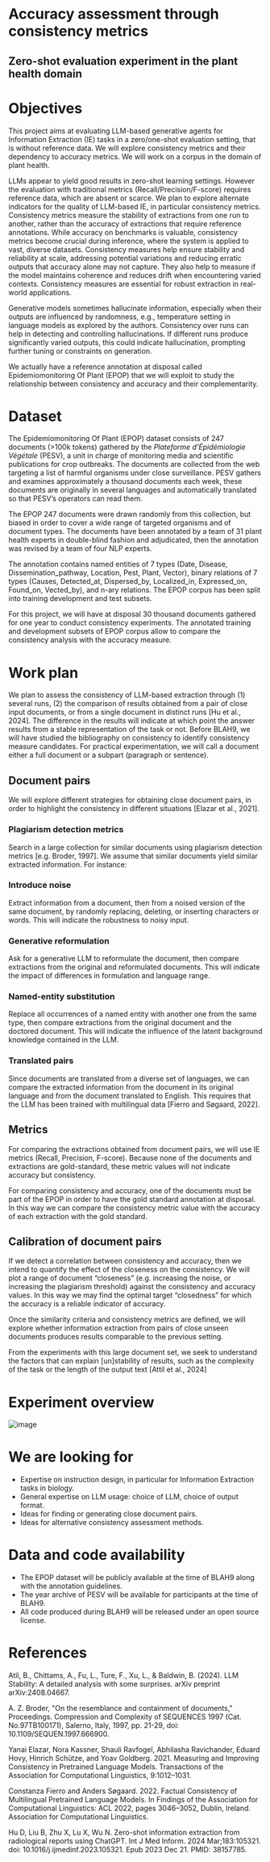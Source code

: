 # Accuracy assessment through consistency metrics

## Zero-shot evaluation experiment in the plant health domain

# Objectives

This project aims at evaluating LLM-based generative agents for Information Extraction (IE) tasks in a zero/one-shot evaluation setting, that is without reference data. We will explore consistency metrics and their dependency to accuracy metrics. We will work on a corpus in the domain of plant health.

LLMs appear to yield good results in zero-shot learning settings. However the evaluation with traditional metrics (Recall/Precision/F-score) requires reference data, which are absent or scarce. We plan to explore alternate indicators for the quality of LLM-based IE, in particular consistency metrics. Consistency metrics measure the stability of extractions from one run to another, rather than the accuracy of extractions that require reference annotations. While accuracy on benchmarks is valuable, consistency metrics become crucial during inference, where the system is applied to vast, diverse datasets. Consistency measures help ensure stability and reliability at scale, addressing potential variations and reducing erratic outputs that accuracy alone may not capture. They also help to measure if the model maintains coherence and reduces drift when encountering varied contexts. Consistency measures are essential for robust extraction in real-world applications.

Generative models sometimes hallucinate information, especially when their outputs are influenced by randomness, e.g., temperature setting in language models as explored by the authors. Consistency over runs can help in detecting and controlling hallucinations. If different runs produce significantly varied outputs, this could indicate hallucination, prompting further tuning or constraints on generation.

We actually have a reference annotation at disposal called Epidemiomonitoring Of Plant (EPOP) that we will exploit to study the relationship between consistency and accuracy and their complementarity.

# Dataset

The Epidemiomonitoring Of Plant (EPOP) dataset consists of 247 documents (\>100k tokens) gathered by the *Plateforme d’Épidémiologie Végétale* (PESV), a unit in charge of monitoring media and scientific publications for crop outbreaks. The documents are collected from the web targeting a list of harmful organisms under close surveillance. PESV gathers and examines approximately a thousand documents each week, these documents are originally in several languages and automatically translated so that PESV’s operators can read them.

The EPOP 247 documents were drawn randomly from this collection, but biased in order to cover a wide range of targeted organisms and of document types. The documents have been annotated by a team of 31 plant health experts in double-blind fashion and adjudicated, then the annotation was revised by a team of four NLP experts.

The annotation contains named entities of 7 types (Date, Disease, Dissemination\_pathway, Location, Pest, Plant, Vector), binary relations of 7 types (Causes, Detected\_at, Dispersed\_by, Localized\_in, Expressed\_on, Found\_on, Vected\_by), and n-ary relations. The EPOP corpus has been split into training development and test subsets.

For this project, we will have at disposal 30 thousand documents gathered for one year to conduct consistency experiments. The annotated training and development subsets of EPOP corpus allow to compare the consistency analysis with the accuracy measure.

# Work plan

We plan to assess the consistency of LLM-based extraction through (1) several runs, (2) the comparison of results obtained from a pair of close input documents, or from a single document in distinct runs \[Hu et al., 2024\]. The difference in the results will indicate at which point the answer results from a stable representation of the task or not. Before BLAH9, we will have studied the bibliography on consistency to identify consistency measure candidates. For practical experimentation, we will call a document either a full document or a subpart (paragraph or sentence).

## **Document pairs**

We will explore different strategies for obtaining close document pairs, in order to highlight the consistency in different situations \[Elazar et al., 2021\].

### Plagiarism detection metrics

Search in a large collection for similar documents using plagiarism detection metrics \[e.g. Broder, 1997\]. We assume that similar documents yield similar extracted information. For instance:

### Introduce noise

Extract information from a document, then from a noised version of the same document, by randomly replacing, deleting, or inserting characters or words. This will indicate the robustness to noisy input. 

### Generative reformulation

Ask for a generative LLM to reformulate the document, then compare extractions from the original and reformulated documents. This will indicate the impact of differences in formulation and language range.

### Named-entity substitution

Replace all occurrences of a named entity with another one from the same type, then compare extractions from the original document and the doctored document. This will indicate the influence of the latent background knowledge contained in the LLM.

### Translated pairs

Since documents are translated from a diverse set of languages, we can compare the extracted information from the document in its original language and from the document translated to English. This requires that the LLM has been trained with multilingual data \[Fierro and Søgaard, 2022\].

## **Metrics**

For comparing the extractions obtained from document pairs, we will use IE metrics (Recall, Precision, F-score). Because none of the documents and extractions are gold-standard, these metric values will not indicate accuracy but consistency.

For comparing consistency and accuracy, one of the documents must be part of the EPOP in order to have the gold standard annotation at disposal. In this way we can compare the consistency metric value with the accuracy of each extraction with the gold standard.

## **Calibration of document pairs**

If we detect a correlation between consistency and accuracy, then we intend to quantify the effect of the closeness on the consistency. We will plot a range of document “closeness” (e.g. increasing the noise, or increasing the plagiarism threshold) against the consistency and accuracy values. In this way we may find the optimal target “closedness” for which the accuracy is a reliable indicator of accuracy.

Once the similarity criteria and consistency metrics are defined, we will explore whether information extraction from pairs of close unseen documents produces results comparable to the previous setting.

From the experiments with this large document set, we seek to understand the factors that can explain \[un\]stability of results, such as the complexity of the task or the length of the output text  \[Attil et al., 2024\]

# Experiment overview

![image](https://github.com/user-attachments/assets/9682cd5a-29b5-4b37-8b69-19a5d4aa1748)

# We are looking for

- Expertise on instruction design, in particular for Information Extraction tasks in biology.  
- General expertise on LLM usage: choice of LLM, choice of output format.  
- Ideas for finding or generating close document pairs.  
- Ideas for alternative consistency assessment methods.

# Data and code availability

- The EPOP dataset will be publicly available at the time of BLAH9 along with the annotation guidelines.  
- The year archive of PESV will be available for participants at the time of BLAH9.  
- All code produced during BLAH9 will be released under an open source license.

# References

Atil, B., Chittams, A., Fu, L., Ture, F., Xu, L., & Baldwin, B. (2024). LLM Stability: A detailed analysis with some surprises. arXiv preprint arXiv:2408.04667.

A. Z. Broder, "On the resemblance and containment of documents," Proceedings. Compression and Complexity of SEQUENCES 1997 (Cat. No.97TB100171), Salerno, Italy, 1997, pp. 21-29, doi: 10.1109/SEQUEN.1997.666900.

Yanai Elazar, Nora Kassner, Shauli Ravfogel, Abhilasha Ravichander, Eduard Hovy, Hinrich Schütze, and Yoav Goldberg. 2021\. Measuring and Improving Consistency in Pretrained Language Models. Transactions of the Association for Computational Linguistics, 9:1012–1031.

Constanza Fierro and Anders Søgaard. 2022\. Factual Consistency of Multilingual Pretrained Language Models. In Findings of the Association for Computational Linguistics: ACL 2022, pages 3046–3052, Dublin, Ireland. Association for Computational Linguistics.

Hu D, Liu B, Zhu X, Lu X, Wu N. Zero-shot information extraction from radiological reports using ChatGPT. Int J Med Inform. 2024 Mar;183:105321. doi: 10.1016/j.ijmedinf.2023.105321. Epub 2023 Dec 21\. PMID: 38157785\.
